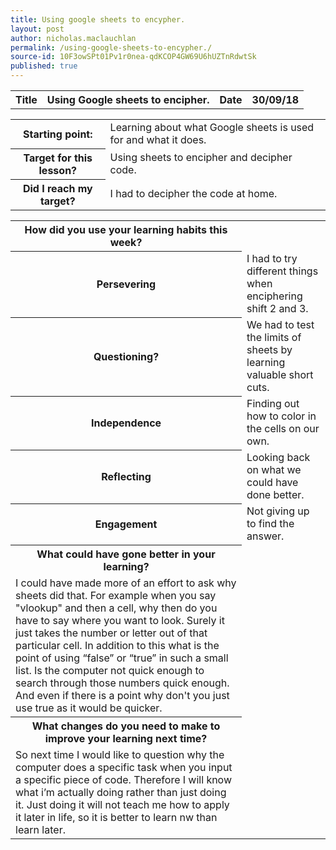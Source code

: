 ```yaml
---
title: Using google sheets to encypher.
layout: post
author: nicholas.maclauchlan
permalink: /using-google-sheets-to-encypher./
source-id: 10F3owSPt01Pv1r0nea-qdKCOP4GW69U6hUZTnRdwtSk
published: true
---
```

<table>
  <tr>
    <th>Title</th>
    <th>Using Google sheets to encipher. </th>
    <th>Date</th>
    <th>30/09/18</th>
  </tr>
</table>


<table>
  <tr>
    <th>Starting point:</th>
    <td>Learning about what Google sheets is used for and what it does.</td>
  </tr>
  <tr>
    <th>Target for this lesson?</th>
    <td>Using sheets to encipher and decipher code.</td>
  </tr>
  <tr>
    <th>Did I reach my target? </th>
    <td>I had to decipher the code at home.</td>
  </tr>
</table>


<table>
  <tr>
    <th>How did you use your learning habits this week?</th>
    <td></td>
  </tr>
  <tr>
    <th>Persevering</th>
    <td>I had to try different things when enciphering shift 2 and 3.</td>
  </tr>
  <tr>
    <th>Questioning?</th>
    <td>We had to test the limits of sheets by learning valuable short cuts.</td>
  </tr>
  <tr>
    <th>Independence</th>
    <td>Finding out how to color in the cells on our own.</td>
  </tr>
  <tr>
    <th>Reflecting</th>
    <td>Looking back on what we could have done better.</td>
  </tr>
  <tr>
    <th>Engagement</th>
    <td>Not giving up to find the answer.</td>
  </tr>
  <tr>
    <th>What could have gone better in your learning?</th>
    <td></td>
  </tr>
  <tr>
    <td>I could have made more of an effort to ask why sheets did that. For example when you say "vlookup" and then a cell, why then do you have to say where you want to look. Surely it just takes the number or letter out of that particular cell. In addition to this what is the point of using “false” or “true” in such a small list. Is the computer not quick enough to search through those numbers quick enough. And even if there is a point why don't you just use true as it would be quicker. </td>
    <td></td>
  </tr>
  <tr>
    <th>What changes do you need to make to improve your learning next time?</th>
    <td></td>
  </tr>
  <tr>
    <td>So next time I would like to question why the computer does a specific task when you input a specific piece of code. Therefore I will know what i’m actually doing rather than just doing it. Just doing it will not teach me how to apply it later in life, so it is better to learn nw than learn later.  </td>
    <td></td>
  </tr>
</table>


